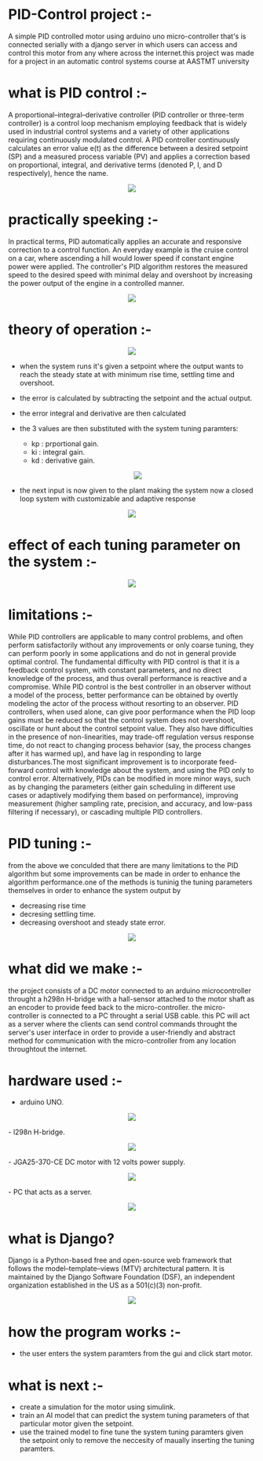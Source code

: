 # PID-Control project :-
A simple PID controlled motor using arduino uno micro-controller that's is connected serially with a django server in which users can access and control this motor from 
any where across the internet.this project was made for a project in an automatic control systems course at AASTMT university

# what is PID control :-
A proportional–integral–derivative controller (PID controller or three-term controller) is a control loop mechanism employing feedback that is widely used in industrial
control systems and a variety of other applications requiring continuously modulated control. A PID controller continuously calculates an error value e(t) as the difference 
between a desired setpoint (SP) and a measured process variable (PV) and applies a correction based on proportional, integral, and derivative terms 
(denoted P, I, and D respectively), hence the name.

<p align="center">
<img src="https://upload.wikimedia.org/wikipedia/commons/thumb/4/43/PID_en.svg/400px-PID_en.svg.png">
</p>

# practically speeking :-
In practical terms, PID automatically applies an accurate and responsive correction to a control function. An everyday example is the cruise control on a car, 
where ascending a hill would lower speed if constant engine power were applied. The controller's PID algorithm restores the measured speed to the desired speed with minimal
delay and overshoot by increasing the power output of the engine in a controlled manner.

<p align="center">
<img src="https://www.innovyze.com/media/5596/emagin-thouheed-diagram-3.png?width=463&height=339&mode=max">
</p>

# theory of operation :-
<p align="center">
<img src="https://www.tronicszone.com/tronicszone/wp-content/uploads/2020/03/closed-loop-control-system.png">
</p>

  - when the system runs it's given a setpoint where the output wants to reach the steady state at with minimum rise time, settling time and overshoot.
  - the error is calculated by subtracting the setpoint and the actual output.
  - the error integral and derivative are then calculated
  - the 3 values are then substituted with the system tuning paramters:
    - kp : prportional gain.
    - ki : integral gain.
    - kd : derivative gain.
    <p align="center">
    <img src="https://wikimedia.org/api/rest_v1/media/math/render/svg/cd581e5c8539ce46453574d1188bd9d52a610fe0">
    </p>

  - the next input is now given to the plant making the system now a closed loop system with customizable and adaptive response
  
  

<p align="center">
<img src="https://engineerscommunity.com/uploads/db4532/original/1X/25d978ea3ebc8bd31dd267d9a663a0807d2c85d7.png">
</p>

# effect of each tuning parameter on the system :-

<p align="center">
<img src="https://upload.wikimedia.org/wikipedia/commons/3/33/PID_Compensation_Animated.gif">
</p>


# limitations :-
While PID controllers are applicable to many control problems, and often perform satisfactorily without any improvements or only coarse tuning, they can perform poorly 
in some applications and do not in general provide optimal control. The fundamental difficulty with PID control is that it is a feedback control system, with constant 
parameters, and no direct knowledge of the process, and thus overall performance is reactive and a compromise. While PID control is the best controller in an observer 
without a model of the process, better performance can be obtained by overtly modeling the actor of the process without resorting to an observer.
PID controllers, when used alone, can give poor performance when the PID loop gains must be reduced so that the control system does not overshoot, oscillate or hunt about
the control setpoint value. They also have difficulties in the presence of non-linearities, may trade-off regulation versus response time, do not react to changing process 
behavior (say, the process changes after it has warmed up), and have lag in responding to large disturbances.The most significant improvement is to incorporate feed-forward
control with knowledge about the system, and using the PID only to control error. Alternatively, PIDs can be modified in more minor ways, such as by changing the parameters
(either gain scheduling in different use cases or adaptively modifying them based on performance), improving measurement (higher sampling rate, precision, and accuracy, 
and low-pass filtering if necessary), or cascading multiple PID controllers.

# PID tuning :-
from the above we conculded that there are many limitations to the PID algorithm but some improvements can be made in order to enhance the algorithm performance.one of the methods
is tuninig the tuning parameters themselves in order to enhance the system output by

- decreasing rise time
- decresing settling time.
- decreasing overshoot and steady state error.

<p align="center">
<img src="https://www.allaboutcircuits.com/uploads/articles/IA_PID_controller_Table_1.jpg">
</p>


# what did we make :-
the project consists of a DC motor connected to an arduino microcontroller throught a h298n H-bridge with a hall-sensor attached to the motor shaft as an encoder to provide
feed back to the micro-controller. the micro-controller is connected to a PC throught a serial USB cable. this PC will act as a server where the clients can send control commands
throught the server's user interface in order to provide a user-friendly and abstract method for communication with the micro-controller from any location throughtout the internet.

# hardware used :-

- arduino UNO.
<p align="center">
<img src="https://m.media-amazon.com/images/I/51Kf4mBBeRL._AC_SY350_.jpg">
</p>
- l298n H-bridge.
<p align="center">
<img src="https://sc04.alicdn.com/kf/HTB11Y_LazvuK1Rjy0Faq6x2aVXa8.jpg">
</p>
- JGA25-370-CE DC motor with 12 volts power supply.
<p align="center">
<img src="https://m.media-amazon.com/images/I/417oaJdOSxL._AC_SX679_.jpg">
</p>
- PC that acts as a server.

<p align="center">
<img src="https://www.ubuy.com.eg/productimg/?image=aHR0cHM6Ly9tLm1lZGlhLWFtYXpvbi5jb20vaW1hZ2VzL0kvNzFZc0Y1c2VQNkwuX0FDX1NMMTUwMF8uanBn.jpg">
</p>

# what is Django?
Django is a Python-based free and open-source web framework that follows the model–template–views (MTV) architectural pattern. It is maintained by the Django Software Foundation (DSF), an independent organization established in the US as a 501(c)(3) non-profit.

<p align="center">
<img src="https://repository-images.githubusercontent.com/253698085/cce90300-78c3-11ea-8b94-604fad2c516d">
</p>


# how the program works :-
- the user enters the system paramters from the gui and click start motor.


# what is next :-

- create a simulation for the motor using simulink.
- train an AI model that can predict the system tuning parameters of that particular motor given the setpoint.
- use the trained model to fine tune the system tuning paramters given the setpoint only to remove the neccesity of maually inserting the tuning paramters.
